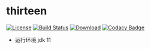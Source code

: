# thirteen
[![License](https://img.shields.io/badge/license-Apache%202-green.svg)](https://www.apache.org/licenses/LICENSE-2.0)
[![Build Status](https://travis-ci.org/xialonghua/kotmvp.svg?branch=master)](https://travis-ci.org/xialonghua/kotmvp) 
[![Download](https://api.bintray.com/packages/xialonghua/kotmvp/kotmvp/images/download.svg)](https://bintray.com/xialonghua/kotmvp/kotmvp/_latestVersion)
[![Codacy Badge](https://api.codacy.com/project/badge/Grade/5203d58bce4640759facf07f41048d90)](https://www.codacy.com/manual/sy0507/thirteen?utm_source=github.com&amp;utm_medium=referral&amp;utm_content=sy0507/thirteen&amp;utm_campaign=Badge_Grade)

- 运行环境
jdk 11
